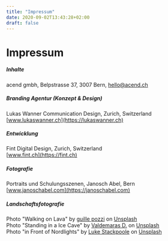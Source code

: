 ```yaml
---
title: "Impressum"
date: 2020-09-02T13:43:28+02:00
draft: false
---
```




# Impressum

  
##### Inhalte

acend gmbh, Belpstrasse 37, 3007 Bern, hello@acend.ch<br/> 


##### Branding Agentur (Konzept & Design)

Lukas Wanner Communication Design, Zurich, Switzerland  
[www.lukaswanner.ch](https://lukaswanner.ch)<br/> 

    

##### Entwicklung

Fint Digital Design, Zurich, Switzerland  
[www.fint.ch](https://fint.ch)<br/> 

    

##### Fotografie

Portraits und Schulungsszenen, Janosch Abel, Bern
[www.janoschabel.com](https://janoschabel.com)<br/>      


##### Landschaftsfotografie
Photo "Walking on Lava" by [guille pozzi](https://unsplash.com/@guillepozzi?utm_source=unsplash&amp;utm_medium=referral&amp;utm_content=creditCopyText) on [Unsplash](https://unsplash.com/s/photos/lava-hiking?utm_source=unsplash&amp;utm_medium=referral&amp;utm_content=creditCopyText)      
Photo "Standing in a Ice Cave" by [Valdemaras D.](https://unsplash.com/@deko_lt?utm_source=unsplash&amp;utm_medium=referral&amp;utm_content=creditCopyText) on  [Unsplash](https://unsplash.com/@deko_lt?utm_source=unsplash&amp;utm_medium=referral&amp;utm_content=creditCopyText)       
Photo "in Front of Nordlights" by [Luke Stackpoole](https://unsplash.com/@withluke?utm_source=unsplash&amp;utm_medium=referral&amp;utm_content=creditCopyText) on  [Unsplash](https://unsplash.com/@withluke?utm_source=unsplash&amp;utm_medium=referral&amp;utm_content=creditCopyText)
